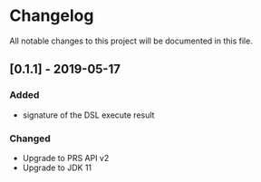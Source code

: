 # Changelog

All notable changes to this project will be documented in this file.

## [0.1.1] - 2019-05-17
### Added
- signature of the DSL execute result

### Changed
- Upgrade to PRS API v2
- Upgrade to JDK 11


